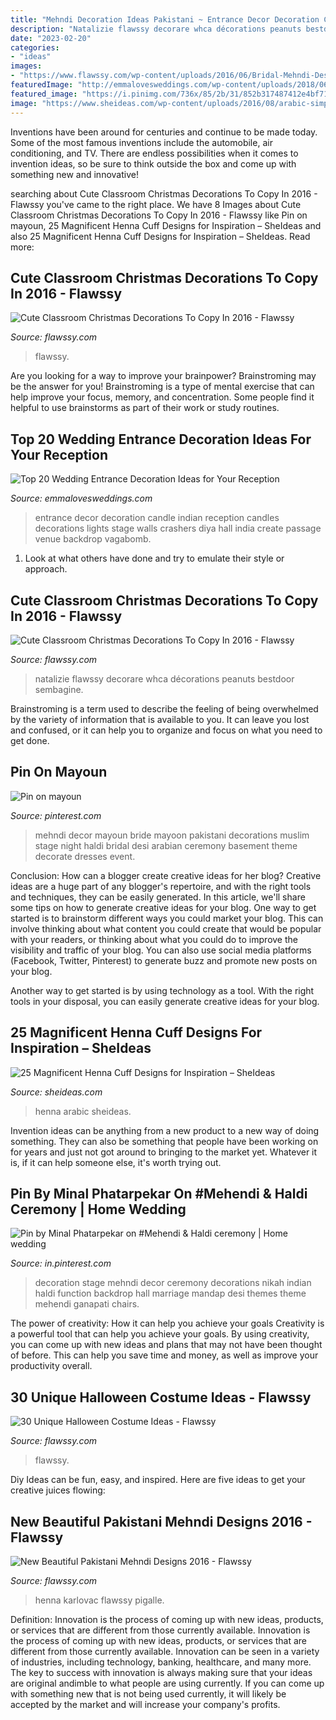 ```yaml
---
title: "Mehndi Decoration Ideas Pakistani ~ Entrance Decor Decoration Candle Indian Reception Candles Decorations Lights Stage Walls Crashers Diya Hall India Create Passage Venue Backdrop Vagabomb"
description: "Natalizie flawssy decorare whca décorations peanuts bestdoor sembagine"
date: "2023-02-20"
categories:
- "ideas"
images:
- "https://www.flawssy.com/wp-content/uploads/2016/06/Bridal-Mehndi-Designs-for-Hands.jpg"
featuredImage: "http://emmalovesweddings.com/wp-content/uploads/2018/06/wedding-entrance-decoration-ideas-with-candle-lights.jpg"
featured_image: "https://i.pinimg.com/736x/85/2b/31/852b317487412e4bf718932a3e09ee35.jpg"
image: "https://www.sheideas.com/wp-content/uploads/2016/08/arabic-simple-wrist-henna-tattoo-design.jpg"
---
```



Inventions have been around for centuries and continue to be made today. Some of the most famous inventions include the automobile, air conditioning, and TV. There are endless possibilities when it comes to invention ideas, so be sure to think outside the box and come up with something new and innovative!

	

		
searching about Cute Classroom Christmas Decorations To Copy In 2016 - Flawssy you've came to the right place. We have 8 Images about Cute Classroom Christmas Decorations To Copy In 2016 - Flawssy like Pin on mayoun, 25 Magnificent Henna Cuff Designs for Inspiration – SheIdeas and also 25 Magnificent Henna Cuff Designs for Inspiration – SheIdeas. Read more:
		
    
## Cute Classroom Christmas Decorations To Copy In 2016 - Flawssy

<img loading=lazy src="http://flawssy.com/wp-content/uploads/2016/10/Christmas-Reindeer-Classroom-Door-Decorating-Ideas.jpg" onerror="this.onerror=null;this.src='https://tse2.mm.bing.net/th?id=OIP.AkR4CRbxCNJV5vTKjsfI3wHaJ2&amp;pid=15.1';" alt="Cute Classroom Christmas Decorations To Copy In 2016 - Flawssy">

_Source: flawssy.com_

>flawssy. 

	

Are you looking for a way to improve your brainpower? Brainstroming may be the answer for you! Brainstroming is a type of mental exercise that can help improve your focus, memory, and concentration. Some people find it helpful to use brainstorms as part of their work or study routines.

    
## Top 20 Wedding Entrance Decoration Ideas For Your Reception

<img loading=lazy src="http://emmalovesweddings.com/wp-content/uploads/2018/06/wedding-entrance-decoration-ideas-with-candle-lights.jpg" onerror="this.onerror=null;this.src='https://tse1.mm.bing.net/th?id=OIP.d4HV150MJjCRsa_3tUFoFgHaJ3&amp;pid=15.1';" alt="Top 20 Wedding Entrance Decoration Ideas for Your Reception">

_Source: emmalovesweddings.com_

>entrance decor decoration candle indian reception candles decorations lights stage walls crashers diya hall india create passage venue backdrop vagabomb. 

	

1. Look at what others have done and try to emulate their style or approach.

    
## Cute Classroom Christmas Decorations To Copy In 2016 - Flawssy

<img loading=lazy src="http://flawssy.com/wp-content/uploads/2016/10/Snoopy-Christmas-Door-Decorations.jpg" onerror="this.onerror=null;this.src='https://tse2.mm.bing.net/th?id=OIP.PC8cMlZjyI2UBLZSsQPPugHaJ6&amp;pid=15.1';" alt="Cute Classroom Christmas Decorations To Copy In 2016 - Flawssy">

_Source: flawssy.com_

>natalizie flawssy decorare whca décorations peanuts bestdoor sembagine. 

	

Brainstroming is a term used to describe the feeling of being overwhelmed by the variety of information that is available to you. It can leave you lost and confused, or it can help you to organize and focus on what you need to get done.

    
## Pin On Mayoun

<img loading=lazy src="https://i.pinimg.com/736x/9d/92/ed/9d92ed883bb446a8d09532d36172ee88--wedding-arrangements-wedding-night.jpg" onerror="this.onerror=null;this.src='https://tse3.mm.bing.net/th?id=OIP.y8nwyYx90wGB1AqXWtiyIwHaLH&amp;pid=15.1';" alt="Pin on mayoun">

_Source: pinterest.com_

>mehndi decor mayoun bride mayoon pakistani decorations muslim stage night haldi bridal desi arabian ceremony basement theme decorate dresses event. 

	

Conclusion: How can a blogger create creative ideas for her blog?
Creative ideas are a huge part of any blogger's repertoire, and with the right tools and techniques, they can be easily generated. In this article, we'll share some tips on how to generate creative ideas for your blog.
One way to get started is to brainstorm different ways you could market your blog. This can involve thinking about what content you could create that would be popular with your readers, or thinking about what you could do to improve the visibility and traffic of your blog. You can also use social media platforms (Facebook, Twitter, Pinterest) to generate buzz and promote new posts on your blog.

Another way to get started is by using technology as a tool. With the right tools in your disposal, you can easily generate creative ideas for your blog.

    
## 25 Magnificent Henna Cuff Designs For Inspiration – SheIdeas

<img loading=lazy src="https://www.sheideas.com/wp-content/uploads/2016/08/arabic-simple-wrist-henna-tattoo-design.jpg" onerror="this.onerror=null;this.src='https://tse2.mm.bing.net/th?id=OIP.bCXhZzqvIKhwD2-GUlokeAHaIs&amp;pid=15.1';" alt="25 Magnificent Henna Cuff Designs for Inspiration – SheIdeas">

_Source: sheideas.com_

>henna arabic sheideas. 

	

Invention ideas can be anything from a new product to a new way of doing something. They can also be something that people have been working on for years and just not got around to bringing to the market yet. Whatever it is, if it can help someone else, it's worth trying out.

    
## Pin By Minal Phatarpekar On #Mehendi &amp; Haldi Ceremony | Home Wedding

<img loading=lazy src="https://i.pinimg.com/736x/85/2b/31/852b317487412e4bf718932a3e09ee35.jpg" onerror="this.onerror=null;this.src='https://tse4.mm.bing.net/th?id=OIP.ebAeSSgDJhP62sIzWQwCIwAAAA&amp;pid=15.1';" alt="Pin by Minal Phatarpekar on #Mehendi &amp; Haldi ceremony | Home wedding">

_Source: in.pinterest.com_

>decoration stage mehndi decor ceremony decorations nikah indian haldi function backdrop hall marriage mandap desi themes theme mehendi ganapati chairs. 

	

The power of creativity: How it can help you achieve your goals
Creativity is a powerful tool that can help you achieve your goals. By using creativity, you can come up with new ideas and plans that may not have been thought of before. This can help you save time and money, as well as improve your productivity overall.

    
## 30 Unique Halloween Costume Ideas - Flawssy

<img loading=lazy src="https://www.flawssy.com/wp-content/uploads/2016/05/Unique-Scary-Halloween-Costumes.jpg" onerror="this.onerror=null;this.src='https://tse3.mm.bing.net/th?id=OIP.0w8O2mJVVd2ykba_2d0R8gHaKm&amp;pid=15.1';" alt="30 Unique Halloween Costume Ideas - Flawssy">

_Source: flawssy.com_

>flawssy. 

	

Diy Ideas can be fun, easy, and inspired. Here are five ideas to get your creative juices flowing:

    
## New Beautiful Pakistani Mehndi Designs 2016 - Flawssy

<img loading=lazy src="https://www.flawssy.com/wp-content/uploads/2016/06/Bridal-Mehndi-Designs-for-Hands.jpg" onerror="this.onerror=null;this.src='https://tse2.mm.bing.net/th?id=OIP.CLMiSgkedTVodMXxAx71kAHaJ4&amp;pid=15.1';" alt="New Beautiful Pakistani Mehndi Designs 2016 - Flawssy">

_Source: flawssy.com_

>henna karlovac flawssy pigalle. 

	

Definition: Innovation is the process of coming up with new ideas, products, or services that are different from those currently available.
Innovation is the process of coming up with new ideas, products, or services that are different from those currently available. Innovation can be seen in a variety of industries, including technology, banking, healthcare, and many more. The key to success with innovation is always making sure that your ideas are original andimble to what people are using currently. If you can come up with something new that is not being used currently, it will likely be accepted by the market and will increase your company's profits.

